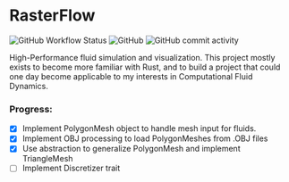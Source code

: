 # RasterFlow

![GitHub Workflow Status](https://img.shields.io/github/workflow/status/ArvinSKushwaha/rasterflow/Rust?style=for-the-badge)
![GitHub](https://img.shields.io/github/license/ArvinSKushwaha/rasterflow?style=for-the-badge)
![GitHub commit activity](https://img.shields.io/github/commit-activity/w/ArvinSKushwaha/rasterflow?style=for-the-badge)


High-Performance fluid simulation and visualization. This project mostly exists to become more familiar with Rust, and to build a project that could one day become applicable to my interests in Computational Fluid Dynamics.

### Progress:

- [x] Implement PolygonMesh object to handle mesh input for fluids.
- [x] Implement OBJ processing to load PolygonMeshes from .OBJ files
- [x] Use abstraction to generalize PolygonMesh and implement TriangleMesh
- [ ] Implement Discretizer trait
